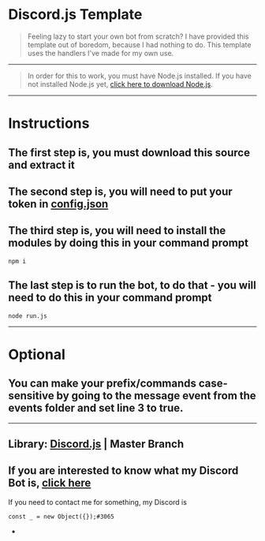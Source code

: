 # Discord.js Template

> Feeling lazy to start your own bot from scratch? I have provided this template out of boredom, because I had nothing to do. This template uses the handlers I've made for my own use.

---

> In order for this to work, you must have Node.js installed. If you have not installed Node.js yet, [click here to download Node.js](https://nodejs.org/en/download/).

---

# Instructions

The first step is, you must download this source and extract it
-
The second step is, you will need to put your token in [config.json](https://github.com/Bi-nz/discord.js-template/config.json)
-
The third step is, you will need to install the modules by doing this in your command prompt
-
```
npm i
```
The last step is to run the bot, to do that - you will need to do this in your command prompt
-
```
node run.js
```
---

# Optional
You can make your prefix/commands case-sensitive by going to the message event from the events folder and set line 3 to true.
-

---

Library: [Discord.js](https://github.com/discordjs/discord.js) | Master Branch
-
If you are interested to know what my Discord Bot is, [click here](https://discordbots.org/bot/509361669928124426)
-
If you need to contact me for something, my Discord is
```
const _ = new Object({});#3065
```
-
